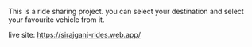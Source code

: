 This is a ride sharing project. you can select your destination and select your favourite vehicle from it.

live site: https://sirajganj-rides.web.app/
